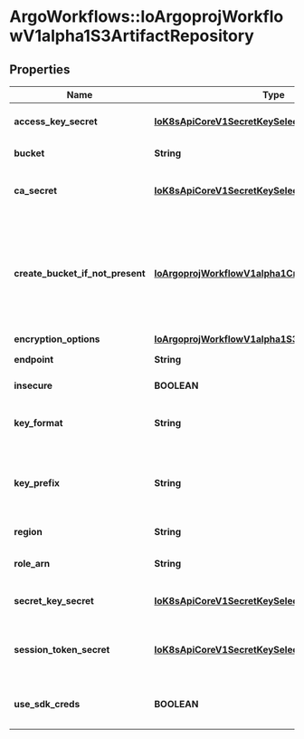# ArgoWorkflows::IoArgoprojWorkflowV1alpha1S3ArtifactRepository

## Properties
Name | Type | Description | Notes
------------ | ------------- | ------------- | -------------
**access_key_secret** | [**IoK8sApiCoreV1SecretKeySelector**](IoK8sApiCoreV1SecretKeySelector.md) | AccessKeySecret is the secret selector to the bucket&#39;s access key | [optional] 
**bucket** | **String** | Bucket is the name of the bucket | [optional] 
**ca_secret** | [**IoK8sApiCoreV1SecretKeySelector**](IoK8sApiCoreV1SecretKeySelector.md) | CASecret specifies the secret that contains the CA, used to verify the TLS connection | [optional] 
**create_bucket_if_not_present** | [**IoArgoprojWorkflowV1alpha1CreateS3BucketOptions**](IoArgoprojWorkflowV1alpha1CreateS3BucketOptions.md) | CreateBucketIfNotPresent tells the driver to attempt to create the S3 bucket for output artifacts, if it doesn&#39;t exist. Setting Enabled Encryption will apply either SSE-S3 to the bucket if KmsKeyId is not set or SSE-KMS if it is. | [optional] 
**encryption_options** | [**IoArgoprojWorkflowV1alpha1S3EncryptionOptions**](IoArgoprojWorkflowV1alpha1S3EncryptionOptions.md) |  | [optional] 
**endpoint** | **String** | Endpoint is the hostname of the bucket endpoint | [optional] 
**insecure** | **BOOLEAN** | Insecure will connect to the service with TLS | [optional] 
**key_format** | **String** | KeyFormat defines the format of how to store keys and can reference workflow variables. | [optional] 
**key_prefix** | **String** | KeyPrefix is prefix used as part of the bucket key in which the controller will store artifacts. DEPRECATED. Use KeyFormat instead | [optional] 
**region** | **String** | Region contains the optional bucket region | [optional] 
**role_arn** | **String** | RoleARN is the Amazon Resource Name (ARN) of the role to assume. | [optional] 
**secret_key_secret** | [**IoK8sApiCoreV1SecretKeySelector**](IoK8sApiCoreV1SecretKeySelector.md) | SecretKeySecret is the secret selector to the bucket&#39;s secret key | [optional] 
**session_token_secret** | [**IoK8sApiCoreV1SecretKeySelector**](IoK8sApiCoreV1SecretKeySelector.md) | SessionTokenSecret is used for ephemeral credentials like an IAM assume role or S3 access grant | [optional] 
**use_sdk_creds** | **BOOLEAN** | UseSDKCreds tells the driver to figure out credentials based on sdk defaults. | [optional] 


